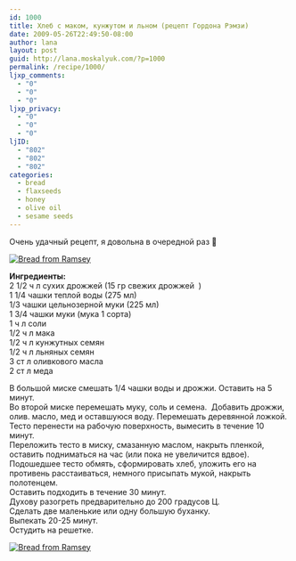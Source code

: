 ```yaml
---
id: 1000
title: Хлеб с маком, кунжутом и льном (рецепт Гордона Рэмзи)
date: 2009-05-26T22:49:50-08:00
author: lana
layout: post
guid: http://lana.moskalyuk.com/?p=1000
permalink: /recipe/1000/
ljxp_comments:
  - "0"
  - "0"
  - "0"
ljxp_privacy:
  - "0"
  - "0"
  - "0"
ljID:
  - "802"
  - "802"
  - "802"
categories:
  - bread
  - flaxseeds
  - honey
  - olive oil
  - sesame seeds
---
```

Очень удачный рецепт, я довольна в очередной раз 🙂

<a class="flickr-image alignnone" title="Bread from Ramsey" rel="flickr-mgr" href="http://www.flickr.com/photos/67405678@N00/3497863632/"><img class="flickr-medium" src="http://farm4.static.flickr.com/3350/3497863632_75c9d8e7bb.jpg" alt="Bread from Ramsey" /></a>

**Ингредиенты:**  
2 1/2 ч л сухих дрожжей (15 гр свежих дрожжей  )  
1 1/4 чашки теплой воды (275 мл)  
1/3 чашки цельнозерной муки (225 мл)  
1 3/4 чашки муки (мука 1 сорта)  
1 ч л соли  
1/2 ч л мака  
1/2 ч л кунжутных семян  
1/2 ч л льняных семян  
3 ст л оливкового масла  
2 ст л меда

В большой миске смешать 1/4 чашки воды и дрожжи. Оставить на 5 минут.  
Во второй миске перемешать муку, соль и семена.  Добавить дрожжи, олив. масло, мед и оставшуюся воду. Перемешать деревянной ложкой.  
Тесто перенести на рабочую поверхность, вымесить в течение 10 минут.  
Переложить тесто в миску, смазанную маслом, накрыть пленкой, оставить подниматься на час (или пока не увеличится вдвое).  
Подошедшее тесто обмять, сформировать хлеб, уложить его на противень расстаиваться, немного присыпать мукой, накрыть полотенцем.  
Оставить подходить в течение 30 минут.  
Духову разогреть предварительно до 200 градусов Ц.  
Сделать две маленькие или одну большую буханку.  
Выпекать 20-25 минут.  
Остудить на решетке.

<a class="flickr-image alignnone" title="Bread from Ramsey" rel="flickr-mgr" href="http://www.flickr.com/photos/67405678@N00/3497049825/"><img class="flickr-medium" src="http://farm4.static.flickr.com/3374/3497049825_8f5182a7dd.jpg" alt="Bread from Ramsey" /></a>
